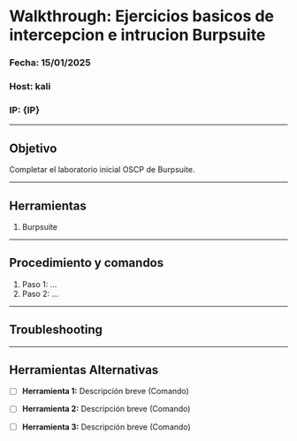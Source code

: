 # Walkthrough: Ejercicios basicos de intercepcion e intrucion Burpsuite

### Fecha: 15/01/2025
### Host: kali
### IP: {IP} 

---

## Objetivo
Completar el laboratorio inicial OSCP de Burpsuite.

---
## Herramientas
1. Burpsuite

---
## Procedimiento y comandos
1. Paso 1: ...
2. Paso 2: ...

---
## Troubleshooting

---

## Herramientas Alternativas
- [ ] **Herramienta 1:** Descripción breve (Comando)
- [ ] **Herramienta 2:** Descripción breve (Comando)
- [ ] **Herramienta 3:** Descripción breve (Comando)

